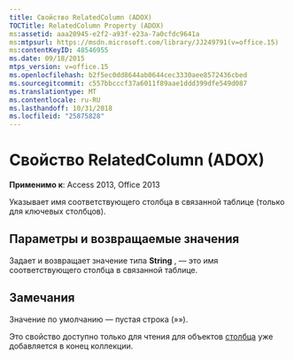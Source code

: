 ```yaml
---
title: Свойство RelatedColumn (ADOX)
TOCTitle: RelatedColumn Property (ADOX)
ms:assetid: aaa20945-e2f2-a93f-e23a-7a0cfdc9641a
ms:mtpsurl: https://msdn.microsoft.com/library/JJ249791(v=office.15)
ms:contentKeyID: 48546955
ms.date: 09/18/2015
mtps_version: v=office.15
ms.openlocfilehash: b2f5ec0dd8644ab0644cec3330aee8572436cbed
ms.sourcegitcommit: c557bbcccf37a6011f89aae1ddd399dfe549d087
ms.translationtype: MT
ms.contentlocale: ru-RU
ms.lasthandoff: 10/31/2018
ms.locfileid: "25875828"
---
```

# <a name="relatedcolumn-property-adox"></a>Свойство RelatedColumn (ADOX)


**Применимо к**: Access 2013, Office 2013

Указывает имя соответствующего столбца в связанной таблице (только для ключевых столбцов).

## <a name="settings-and-return-values"></a>Параметры и возвращаемые значения

Задает и возвращает значение типа **String** , — это имя соответствующего столбца в связанной таблице.

## <a name="remarks"></a>Замечания

Значение по умолчанию — пустая строка (»»).

Это свойство доступно только для чтения для объектов [столбца](column-object-adox.md) уже добавляется в конец коллекции.

